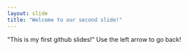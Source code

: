 ```yaml
---
layout: slide
title: "Welcome to our second slide!"
---
```

"This is my first github slides!"
Use the left arrow to go back!

